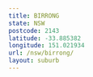 ```yaml
---
title: BIRRONG
state: NSW
postcode: 2143
latitude: -33.885382
longitude: 151.021934
url: /nsw/birrong/
layout: suburb
---
```

